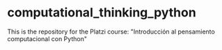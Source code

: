 # computational_thinking_python
This is the repository for the Platzi course: "Introducción al pensamiento computacional con Python"
